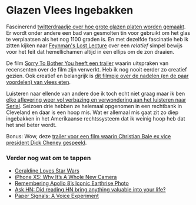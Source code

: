 # Glazen Vlees Ingebakken

Fascinerend [twitterdraadje over hoe grote glazen platen worden gemaakt](https://twitter.com/marcantoinefon/status/999740699758157824). Er wordt onder andere een bad van gesmolten tin voor gebruikt om het glas te verplaatsen als het nog 1100 graden is. En met dezelfde fascinatie heb ik zitten kijken naar [Feynman's Lost Lecture](https://www.youtube.com/watch?v=xdIjYBtnvZU) over een _relatief_ simpel bewijs voor het feit dat hemellichamen altijd in een ellips om de zon draaien.

De film [Sorry To Bother You heeft een trailer](https://www.youtube.com/watch?v=XeISaoQDh2g&feature=share) waarin uitspraken van recensenten over de film zijn verwerkt. Heb ik nog nooit eerder zo creatief gezien. Ook creatief en belangrijk is  [dit filmpje over de nadelen (en de paar voordelen) van vlees eten](https://youtu.be/NxvQPzrg2Wg). 

Luisteren naar ellende van andere doe ik toch echt niet graag maar ik ben [elke aflevering weer vol verbazing en verwondering aan het luisteren naar Serial](https://serialpodcast.org/how-to-listen). Seizoen drie hebben ze helemaal opgenomen in een rechtbank in Cleveland en daar is een hoop mis. Wat er allemaal mis gaat zit zo diep ingebakken in het Amerikaanse rechtssysteem dat ik weinig hoop heb dat het snel beter wordt.

Bonus: Wow, deze [trailer voor een film waarin Christian Bale ex vice president Dick Cheney gespeeld](https://www.youtube.com/watch?v=g09a9laLh0k). 

### Verder nog wat om te tappen

- [Geraldine Loves Star Wars](https://www.youtube.com/watch?v=HBBwXAPNLr0&feature=youtu.be)
- [iPhone XS: Why It’s A Whole New Camera](https://blog.halide.cam/iphone-xs-why-its-a-whole-new-camera-ddf9780d714c)
- [Remembering Apollo 8’s Iconic Earthrise Photo](https://kottke.org/18/10/remembering-apollo-8s-iconic-earthrise-photo)
- [Ask HN: Did reading HN bring anything valuable into your life?](https://news.ycombinator.com/item?id=18151061)
- [Paper Signals: A Voice Experiment](https://papersignals.withgoogle.com/)

